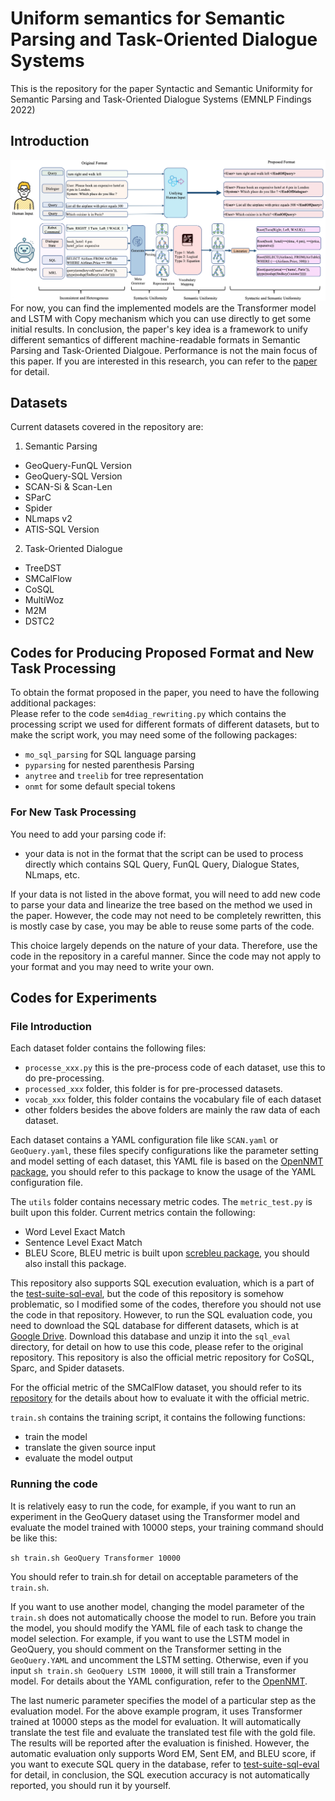 # Uniform semantics for Semantic Parsing and Task-Oriented Dialogue Systems
This is the repository for the paper Syntactic and Semantic Uniformity for Semantic Parsing and Task-Oriented Dialogue Systems (EMNLP Findings 2022)

## Introduction
![avatar](emnlp_page-0001.jpg)
For now, you can find the implemented models are the Transformer model and LSTM with Copy mechanism which you can use directly to get some initial results. In conclusion, the paper's key idea is a framework to unify different semantics of different machine-readable formats in Semantic Parsing and Task-Oriented Dialgoue. Performance is not the main focus of this paper.
If you are interested in this research, you can refer to the [paper](https://aclanthology.org/2022.findings-emnlp.60/) for detail.
## Datasets
Current datasets covered in the repository are:  
1. Semantic Parsing
  - GeoQuery-FunQL Version
  - GeoQuery-SQL Version
  - SCAN-Si & Scan-Len
  - SParC
  - Spider
  - NLmaps v2
  - ATIS-SQL Version
2. Task-Oriented Dialogue
  - TreeDST
  - SMCalFlow
  - CoSQL
  - MultiWoz
  - M2M
  - DSTC2

<!---Some datasets are beyond the limit of GitHub's storage, so I uploaded some of the datasets in the [Google Drive](https://drive.google.com/file/d/1Bxm29zjtLkLiuzMNHMUAIWmOSvBWlGu6/view?usp=sharing), you could download these datasets via this link and unzip it, then place each dataset to the corresponding folder. Since some datasets have been updated, if you downloaded these datasets before 2022.02.23, you should re-download them.-->

## Codes for Producing Proposed Format and New Task Processing
To obtain the format proposed in the paper, you need to have the following additional packages:  
Please refer to the code `sem4diag_rewriting.py` which contains the processing script we used for different formats of different datasets, but to make the script work, you may need some of the following packages:  
 - `mo_sql_parsing` for SQL language parsing  
 - `pyparsing` for nested parenthesis Parsing  
 - `anytree` and `treelib` for tree representation  
 - `onmt` for some default special tokens  

### For New Task Processing
You need to add your parsing code if:
 - your data is not in the format that the script can be used to process directly which contains SQL Query, FunQL Query, Dialogue States, NLmaps, etc.

If your data is not listed in the above format, you will need to add new code to parse your data and linearize the tree based on the method we used in the paper. However, the code may not need to be completely rewritten, this is mostly case by case, you may be able to reuse some parts of the code.  

This choice largely depends on the nature of your data. Therefore, use the code in the repository in a careful manner. Since the code may not apply to your format and you may need to write your own.  
## Codes for Experiments

### File Introduction
Each dataset folder contains the following files:
  - `processe_xxx.py` this is the pre-process code of each dataset, use this to do pre-processing.
  - `processed_xxx` folder, this folder is for pre-processed datasets.
  - `vocab_xxx` folder, this folder contains the vocabulary file of each dataset
  - other folders besides the above folders are mainly the raw data of each dataset.  

Each dataset contains a YAML configuration file like `SCAN.yaml` or `GeoQuery.yaml`, these files specify configurations like the parameter setting and model setting of each dataset, this YAML file is based on the [OpenNMT package](https://github.com/OpenNMT/OpenNMT-py), you should refer to this package to know the usage of the YAML configuration file.

The `utils` folder contains necessary metric codes. The `metric_test.py` is built upon this folder. Current metrics contain the following:
  - Word Level Exact Match
  - Sentence Level Exact Match
  - BLEU Score, BLEU metric is built upon [screbleu package](https://github.com/mjpost/sacrebleu), you should also install this package.

This repository also supports SQL execution evaluation, which is a part of the [test-suite-sql-eval](https://github.com/taoyds/test-suite-sql-eval), but the code of this repository is somehow problematic, so I modified some of the codes, therefore you should not use the code in that repository. However, to run the SQL evaluation code, you need to download the SQL database for different datasets, which is at [Google Drive](https://drive.google.com/file/d/1mkCx2GOFIqNesD4y8TDAO1yX1QZORP5w/view). Download this database and unzip it into the `sql_eval` directory, for detail on how to use this code, please refer to the original repository. This repository is also the official metric repository for CoSQL, Sparc, and Spider datasets.

For the official metric of the SMCalFlow dataset, you should refer to its [repository](https://microsoft.github.io/task_oriented_dialogue_as_dataflow_synthesis/) for the details about how to evaluate it with the official metric.

`train.sh` contains the training script, it contains the following functions:
  - train the model
  - translate the given source input
  - evaluate the model output

### Running the code
It is relatively easy to run the code, for example, if you want to run an experiment in the GeoQuery dataset using the Transformer model and evaluate the model trained with 10000 steps, your training command should be like this:

```sh train.sh GeoQuery Transformer 10000```

You should refer to train.sh for detail on acceptable parameters of the `train.sh`.

If you want to use another model, changing the model parameter of the `train.sh` does not automatically choose the model to run. Before you train the model, you should modify the YAML file of each task to change the model selection. For example, if you want to use the LSTM model in GeoQuery, you should comment on the Transformer setting in the `GeoQuery.YAML` and uncomment the LSTM setting. Otherwise, even if you input ```sh train.sh GeoQuery LSTM 10000```, it will still train a Transformer model. For details about the YAML configuration, refer to the [OpenNMT](https://github.com/OpenNMT/OpenNMT-py).

The last numeric parameter specifies the model of a particular step as the evaluation model. For the above example program, it uses Transformer trained at 10000 steps as the model for evaluation. It will automatically translate the test file and evaluate the translated test file with the gold file. The results will be reported after the evaluation is finished. However, the automatic evaluation only supports Word EM, Sent EM, and BLEU score, if you want to execute SQL query in the database, refer to [test-suite-sql-eval](https://github.com/taoyds/test-suite-sql-eval) for detail, in conclusion, the SQL execution accuracy is not automatically reported, you should run it by yourself.

